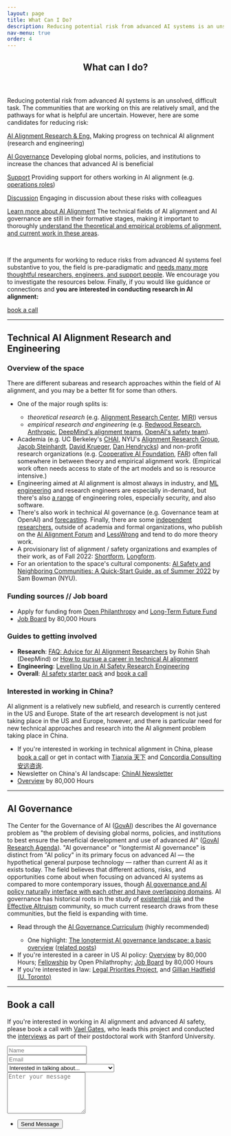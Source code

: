 ```yaml
---
layout: page
title: What Can I Do?
description: Reducing potential risk from advanced AI systems is an unsolved, difficult task. The communities that are working on this are relatively small, and the pathways for what is helpful are uncertain. However, here are some candidates for reducing risk.
nav-menu: true
order: 4
---
```


<!-- Main -->
<div id="main" class="alt">

<!-- One -->
<section id="one">
	<div class="inner">
		<header class="major">
			<h1>What can I do?</h1>
		</header>

<p>Reducing potential risk from advanced AI systems is an unsolved, difficult task. The <a html="https://www.alignmentforum.org/posts/EFpQcBmfm2bFfM4zM/ai-safety-and-neighboring-communities-a-quick-start-guide-as">communities that are working on this</a> are relatively small, and the pathways for what is helpful are uncertain. However, here are some candidates for reducing risk:</p> 

<div class="row">
	<div class="6u 12u$(small)">
	<p><a href="#technical" class="button fit">AI Alignment Research & Eng.</a> Making progress on technical AI alignment (research and engineering)</p>
	</div>
	<div class="6u 12u$(small)">
	<p><a href="#governance" class="button fit">AI Governance</a> Developing global norms, policies, and institutions to increase the chances that advanced AI is beneficial</p>
	</div>
</div>
<div class="row">
	<div class="6u 12u$(small)">
	<p><a href="#" class="button fit disabled">Support</a> Providing support for others working in AI alignment (e.g. <a href="https://jobs.80000hours.org/?refinementList%5Btags_area%5D%5B0%5D=AI%20safety%20%26%20policy&refinementList%5Btags_area%5D%5B1%5D=Forecasting&refinementList%5Btags_role_type%5D%5B0%5D=Operations&refinementList%5Btags_role_type%5D%5B1%5D=Management">operations roles</a>)</p>
	</div>
	<div class="6u 12u$(small)">
	<p><a href="#" class="button disabled fit">Discussion</a> Engaging in discussion about these risks with colleagues</p>
	</div>
</div>

<div class="row">
	<div class="12u 12u$(small)">
	<p><a href="resources" class="button fit">Learn more about AI Alignment</a> The technical fields of AI alignment and AI governance are still in their formative stages, making it important to thoroughly <a href="resources">understand the theoretical and empirical problems of alignment, and current work in these areas</a>.</p>
	</div>
</div>

<br>
<div id="calltoaction" class="box box-blue special">
	<p> If the arguments for working to reduce risks from advanced AI systems feel substantive to you, the field is pre-paradigmatic and <a href="https://80000hours.org/problem-profiles/artificial-intelligence/#what-can-you-do-concretely-to-help">needs many more thoughtful researchers, engineers, and support people</a>. We encourage you to investigate the resources below. Finally, if you would like guidance or connections and <b>you are interested in conducting research in AI alignment:</b></p>
	<a href="#book_a_call" class="button fit">book a call</a>
</div>
<hr>

<div id="technical"><h2> Technical AI Alignment Research and Engineering </h2>

<h3> Overview of the space </h3>

<p> There are different subareas and research approaches within the field of AI alignment, and you may be a better fit for some than others. 
<ul>
	<li>One of the major rough splits is:</li>
		<ul> 
			<li> <i>theoretical research</i> (e.g. <a href="https://alignment.org/">Alignment Research Center</a>, <a href="https://intelligence.org/">MIRI</a>) versus </li>
			<li> <i>empirical research and engineering</i> (e.g. <a href="https://www.redwoodresearch.org/">Redwood Research</a>, <a href="https://www.anthropic.com/">Anthropic</a>, <a href="https://deepmindsafetyresearch.medium.com/">DeepMind's alignment teams</a>, <a href="https://openai.com/blog/our-approach-to-alignment-research/">OpenAI's safety team</a>).</li>
		</ul> 
	<li>Academia (e.g. UC Berkeley's <a href="https://humancompatible.ai/">CHAI</a>, NYU's <a href="https://wp.nyu.edu/arg/">Alignment Research Group</a>, <a href="https://jsteinhardt.stat.berkeley.edu/">Jacob Steinhardt</a>, <a href="https://www.davidscottkrueger.com/">David Krueger</a>, <a href="https://people.eecs.berkeley.edu/~hendrycks/">Dan Hendrycks</a>) and non-profit research organizations (e.g. <a href="https://www.cooperativeai.com/foundation">Cooperative AI Foundation</a>, <a href="https://far.ai/">FAR</a>) often fall somewhere in between theory and empirical alignment work. (Empirical work often needs access to state of the art models and so is resource intensive.)</li>
	<li>Engineering aimed at AI alignment is almost always in industry, and <a href="https://www.alignmentforum.org/posts/YDF7XhMThhNfHfim9/ai-safety-needs-great-engineers">ML engineering</a> and research engineers are especially in-demand, but there's also <a href="https://jobs.80000hours.org/?refinementList%5Btags_area%5D%5B0%5D=AI%20safety%20%26%20policy&refinementList%5Btags_role_type%5D%5B0%5D=Software%20Engineering">a range</a> of engineering roles, especially security, and also software.</li>
	<li> There's also work in technical AI governance (e.g. Governance team at OpenAI) and <a href="https://epochai.org/">forecasting</a>. Finally, there are some <a href="https://www.lesswrong.com/posts/P3Yt66Wh5g7SbkKuT/how-to-get-into-independent-research-on-alignment-agency">independent researchers</a>, outside of academia and formal organizations, who publish on the <a href="https://www.alignmentforum.org/">AI Alignment Forum</a> and <a href="https://www.lesswrong.com/tag/ai#AI_Alignment">LessWrong</a> and tend to do more theory work.</li>
	<li>A provisionary list of alignment / safety organizations and examples of their work, as of Fall 2022: <a href="https://docs.google.com/document/d/1gimXyGj4nTU9TFJ6svlpmMtEWGbTrMoNYfzZMi8siAA/edit?usp=sharing">Shortform</a>, <a href="https://docs.google.com/document/d/1SXhls4pCFdJ6PbRnlmNiF3GhTSx3qq2SkDRsKGKb1O4/edit?usp=sharing">Longform</a>.</li>
	<li> For an orientation to the space's cultural components: <a href="https://www.alignmentforum.org/posts/EFpQcBmfm2bFfM4zM/ai-safety-and-neighboring-communities-a-quick-start-guide-as">AI Safety and Neighboring Communities: A Quick-Start Guide, as of Summer 2022</a> by Sam Bowman (NYU).</li>
</ul></p>

<h3> Funding sources // Job board </h3>
<ul>
	<li>Apply for funding from <a href="https://www.openphilanthropy.org/how-to-apply-for-funding/">Open Philanthropy</a> and <a href="https://funds.effectivealtruism.org/funds/far-future">Long-Term Future Fund</a></li>
	<li> <a href="https://jobs.80000hours.org/?refinementList%5Btags_area%5D%5B0%5D=AI%20safety%20%26%20policy&refinementList%5Btags_area%5D%5B1%5D=Forecasting&refinementList%5Btags_role_type%5D%5B0%5D=Research&refinementList%5Btags_role_type%5D%5B1%5D=Software%20Engineering">Job Board</a> by 80,000 Hours</li>
</ul>

<h3> Guides to getting involved </h3>
<ul>
	<li> <b>Research</b>: <a href="https://rohinshah.com/faq-career-advice-for-ai-alignment-researchers/">FAQ: Advice for AI Alignment Researchers</a> by Rohin Shah (DeepMind) or <a href="https://forum.effectivealtruism.org/posts/7WXPkpqKGKewAymJf/how-to-pursue-a-career-in-technical-ai-alignment"> How to pursue a career in technical AI alignment</a></li>
	<li><b>Engineering</b>:  <a href="https://docs.google.com/document/d/1b83_-eo9NEaKDKc9R3P5h5xkLImqMw8ADLmi__rkLo4/edit?usp=sharing">Levelling Up in AI Safety Research Engineering</a></li>
	<li><b>Overall</b>: <a href="https://forum.effectivealtruism.org/posts/pbiGHk6AjRxdBPoD8/ai-safety-starter-pack">AI safety starter pack</a> and <a href="#book_a_call">book a call</a></li>
</ul>

<div class="box">
<h3> Interested in working in China? </h3>
<p> AI alignment is a relatively new subfield, and research is currently centered in the US and Europe. State of the art research development is not just taking place in the US and Europe, however, and there is particular need for new technical approaches and research into the AI alignment problem taking place in China.</p>
<ul>
	<li>If you're interested in working in technical alignment in China, please <a href="#book_a_call">book a call</a> or get in contact with <a href="https://www.tian-xia.com/">Tianxia 天下</a> and <a href="https://concordia-consulting.com/">Concordia Consulting 安远咨询</a>.</li>
	<li>Newsletter on China's AI landscape: <a href="https://chinai.substack.com/about">ChinAI Newsletter</a></li>
	<li><a href="https://80000hours.org/career-reviews/china-related-ai-safety-and-governance-paths/">Overview</a> by 80,000 Hours</li>
</ul>
</div>
</div>
<hr>






<div id="governance"><h2> AI Governance </h2>

<p>The Center for the Governance of AI (<a href="https://www.governance.ai/">GovAI</a>) describes the AI governance problem as "the problem of devising global norms, policies, and institutions to best ensure the beneficial development and use of advanced AI" (<a href="https://uploads-ssl.webflow.com/614b70a71b9f71c9c240c7a7/61d48553bf2faf58c3900bd2_GovAI-Research-Agenda.pdf">GovAI Research Agenda</a>). "AI governance" or "longtermist AI governance" is distinct from "AI policy" in its primary focus on advanced AI — the hypothetical general purpose technology — rather than current AI as it exists today. The field believes that different actions, risks, and opportunities come about when focusing on advanced AI systems as compared to more contemporary issues, though <a href="https://www.allandafoe.com/opportunity">AI governance and AI policy naturally interface with each other and have overlapping domains</a>. AI governance has historical roots in the study of <a href="https://en.wikipedia.org/wiki/Existential_risk_from_artificial_general_intelligence">existential risk</a> and the <a href="https://www.effectivealtruism.org/">Effective Altruism</a> community, so much current research draws from these communities, but the field is expanding with time.</p>
<ul>
	<li>Read through the <a href="https://www.agisafetyfundamentals.com/ai-governance-curriculum">AI Governance Curriculum</a> (highly recommended)</li>
	<ul>
		<li>One highlight: <a href="https://forum.effectivealtruism.org/posts/ydpo7LcJWhrr2GJrx/the-longtermist-ai-governance-landscape-a-basic-overview">The longtermist AI governance landscape: a basic overview</a> (<a href="https://forum.effectivealtruism.org/topics/ai-governance">related posts</a>)</li>
	</ul>
	<li>If you're interested in a career in US AI policy: <a href="https://80000hours.org/articles/us-ai-policy/">Overview</a> by 80,000 Hours; <a href="https://www.openphilanthropy.org/open-philanthropy-technology-policy-fellowship/">Fellowship</a> by Open Philathrophy; <a href="https://jobs.80000hours.org/?refinementList%5Btags_area%5D%5B0%5D=AI%20safety%20%26%20policy&refinementList%5Btags_area%5D%5B1%5D=Forecasting&refinementList%5Btags_role_type%5D%5B0%5D=Policy">Job Board</a> by 80,000 Hours</li>
	<li>If you're interested in law: <a href="https://www.legalpriorities.org/">Legal Priorities Project</a>, and <a href="https://works.bepress.com/ghadfield/">Gillian Hadfield (U. Toronto)</a></li>
</ul>
</div>
<hr>






<div id="book_a_call"><h2>Book a call</h2>
<p>If you're interested in working in AI alignment and advanced AI safety, please book a call with <a href="https://vaelgates.com">Vael Gates</a>, who leads this project and conducted the <a href=interviews>interviews</a> as part of their postdoctoral work with Stanford University.</p>

<form id="book_call_form" method="post" action="#">
	<div class="row uniform">
		<div class="6u 12u$(xsmall)">
			<input type="text" name="name" id="name" value="" placeholder="Name" />
		</div>
		<div class="6u$ 12u$(xsmall)">
			<input type="email" name="email" id="email" value="" placeholder="Email" />
		</div>
		<div class="12u$">
			<div class="select-wrapper">
				<select name="interest" id="interest">
					<option value=""> Interested in talking about... </option>
					<option value="AI Alignment Research or Engineering">AI Alignment Research or Engineering</option>
					<option value="AI Alignment Governance">AI Alignment Governance</option>
					<option value="Other">Other (please specify below)</option>
				</select>
			</div>
		</div>
		<div class="12u$">
			<textarea name="message" id="message" placeholder="Enter your message" rows="6"></textarea>
		</div>
		<div class="12u$">
			<ul class="actions">
				<li>
          <button class="button" id="send_form_button">
            <div class="button-progress-bar"></div>
            <div class="button-text">Send Message</div>
          </button>
        </li>
			</ul>
		</div>
	</div>
</form>
</div>

</div>
</section>
</div>

<script src="{{ "assets/js/book_call.js" | absolute_url }}" type="module"></script>
<script>
  window.contactEmail = "{{site.email}}"
</script>